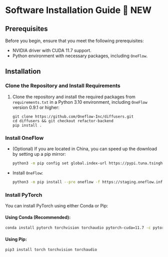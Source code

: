 
# Software Installation Guide 🚀 NEW

## Prerequisites

Before you begin, ensure that you meet the following prerequisites:

- NVIDIA driver with CUDA 11.7 support.
- Python environment with necessary packages, including `OneFlow`.

## Installation

### Clone the Repository and Install Requirements

1. Clone the repository and install the required packages from `requirements.txt` in a Python 3.10 environment, including `OneFlow` version 0.9.1 or higher:

    ```shell
    git clone https://github.com/Oneflow-Inc/diffusers.git
    cd diffusers && git checkout refactor-backend
    pip install .
    ```

### Install OneFlow

- (Optional) If you are located in China, you can speed up the download by setting up a pip mirror:

    ```bash
    python3 -m pip config set global.index-url https://pypi.tuna.tsinghua.edu.cn/simple
    ```

- Install `OneFlow`:

    ```bash
    python3 -m pip install --pre oneflow -f https://staging.oneflow.info/branch/master/cu117
    ```

### Install PyTorch

You can install PyTorch using either Conda or Pip:

#### Using Conda (Recommended):

```bash
conda install pytorch torchvision torchaudio pytorch-cuda=11.7 -c pytorch -c nvidia
```


#### Using Pip:
```bash 
pip3 install torch torchvision torchaudio
```




